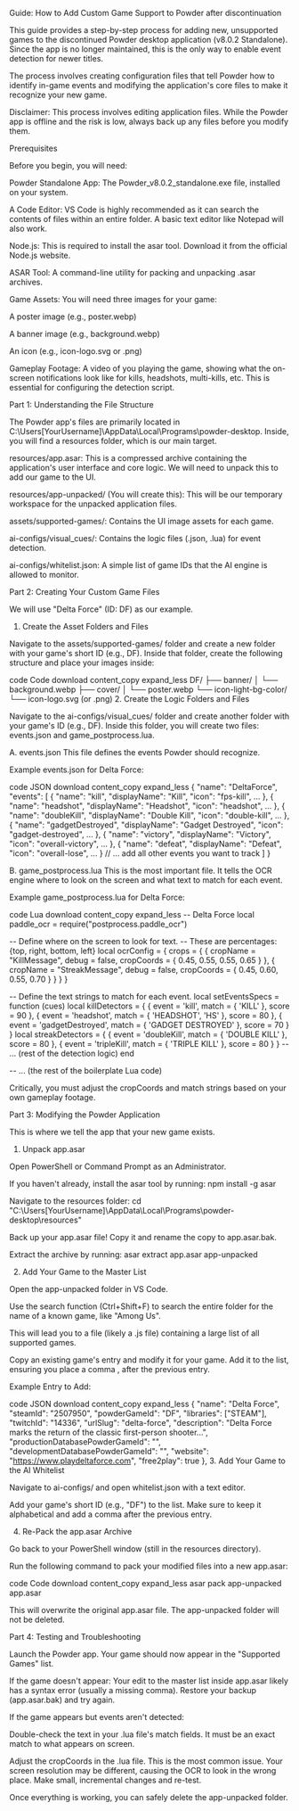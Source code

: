 Guide: How to Add Custom Game Support to Powder after discontinuation


This guide provides a step-by-step process for adding new, unsupported games to the discontinued Powder desktop application (v8.0.2 Standalone). Since the app is no longer maintained, this is the only way to enable event detection for newer titles.

The process involves creating configuration files that tell Powder how to identify in-game events and modifying the application's core files to make it recognize your new game.

Disclaimer: This process involves editing application files. While the Powder app is offline and the risk is low, always back up any files before you modify them.

Prerequisites

Before you begin, you will need:

Powder Standalone App: The Powder_v8.0.2_standalone.exe file, installed on your system.

A Code Editor: VS Code is highly recommended as it can search the contents of files within an entire folder. A basic text editor like Notepad will also work.

Node.js: This is required to install the asar tool. Download it from the official Node.js website.

ASAR Tool: A command-line utility for packing and unpacking .asar archives.

Game Assets: You will need three images for your game:

A poster image (e.g., poster.webp)

A banner image (e.g., background.webp)

An icon (e.g., icon-logo.svg or .png)

Gameplay Footage: A video of you playing the game, showing what the on-screen notifications look like for kills, headshots, multi-kills, etc. This is essential for configuring the detection script.

Part 1: Understanding the File Structure

The Powder app's files are primarily located in C:\Users\[YourUsername]\AppData\Local\Programs\powder-desktop\. Inside, you will find a resources folder, which is our main target.

resources/app.asar: This is a compressed archive containing the application's user interface and core logic. We will need to unpack this to add our game to the UI.

resources/app-unpacked/ (You will create this): This will be our temporary workspace for the unpacked application files.

assets/supported-games/: Contains the UI image assets for each game.

ai-configs/visual_cues/: Contains the logic files (.json, .lua) for event detection.

ai-configs/whitelist.json: A simple list of game IDs that the AI engine is allowed to monitor.

Part 2: Creating Your Custom Game Files

We will use "Delta Force" (ID: DF) as our example.

1. Create the Asset Folders and Files

Navigate to the assets/supported-games/ folder and create a new folder with your game's short ID (e.g., DF). Inside that folder, create the following structure and place your images inside:

code
Code
download
content_copy
expand_less
DF/
├── banner/
│   └── background.webp
├── cover/
│   └── poster.webp
└── icon-light-bg-color/
    └── icon-logo.svg  (or .png)
2. Create the Logic Folders and Files

Navigate to the ai-configs/visual_cues/ folder and create another folder with your game's ID (e.g., DF). Inside this folder, you will create two files: events.json and game_postprocess.lua.

A. events.json
This file defines the events Powder should recognize.

Example events.json for Delta Force:

code
JSON
download
content_copy
expand_less
{
  "name": "DeltaForce",
  "events": [
    { "name": "kill", "displayName": "Kill", "icon": "fps-kill", ... },
    { "name": "headshot", "displayName": "Headshot", "icon": "headshot", ... },
    { "name": "doubleKill", "displayName": "Double Kill", "icon": "double-kill", ... },
    { "name": "gadgetDestroyed", "displayName": "Gadget Destroyed", "icon": "gadget-destroyed", ... },
    { "name": "victory", "displayName": "Victory", "icon": "overall-victory", ... },
    { "name": "defeat", "displayName": "Defeat", "icon": "overall-lose", ... }
    // ... add all other events you want to track
  ]
}

B. game_postprocess.lua
This is the most important file. It tells the OCR engine where to look on the screen and what text to match for each event.

Example game_postprocess.lua for Delta Force:

code
Lua
download
content_copy
expand_less
-- Delta Force
local paddle_ocr = require("postprocess.paddle_ocr")

-- Define where on the screen to look for text.
-- These are percentages: {top, right, bottom, left}
local ocrConfig = {
    crops = {
        {
            cropName = "KillMessage",
            debug = false,
            cropCoords = { 0.45, 0.55, 0.55, 0.65 }
        },
        {
            cropName = "StreakMessage",
            debug = false,
            cropCoords = { 0.45, 0.60, 0.55, 0.70 }
        }
    }
}

-- Define the text strings to match for each event.
local setEventsSpecs = function (cues)
    local killDetectors = {
        { event = 'kill',              match = { 'KILL' },               score = 90 },
        { event = 'headshot',          match = { 'HEADSHOT', 'HS' },     score = 80 },
        { event = 'gadgetDestroyed',   match = { 'GADGET DESTROYED' },   score = 70 }
    }
    local streakDetectors = {
        { event = 'doubleKill',        match = { 'DOUBLE KILL' },        score = 80 },
        { event = 'tripleKill',        match = { 'TRIPLE KILL' },        score = 80 }
    }
    -- ... (rest of the detection logic)
end

-- ... (the rest of the boilerplate Lua code)

Critically, you must adjust the cropCoords and match strings based on your own gameplay footage.

Part 3: Modifying the Powder Application

This is where we tell the app that your new game exists.

1. Unpack app.asar

Open PowerShell or Command Prompt as an Administrator.

If you haven't already, install the asar tool by running: npm install -g asar

Navigate to the resources folder: cd "C:\Users\[YourUsername]\AppData\Local\Programs\powder-desktop\resources"

Back up your app.asar file! Copy it and rename the copy to app.asar.bak.

Extract the archive by running: asar extract app.asar app-unpacked

2. Add Your Game to the Master List

Open the app-unpacked folder in VS Code.

Use the search function (Ctrl+Shift+F) to search the entire folder for the name of a known game, like "Among Us".

This will lead you to a file (likely a .js file) containing a large list of all supported games.

Copy an existing game's entry and modify it for your game. Add it to the list, ensuring you place a comma , after the previous entry.

Example Entry to Add:

code
JSON
download
content_copy
expand_less
{
    "name": "Delta Force",
    "steamId": "2507950",
    "powderGameId": "DF",
    "libraries": ["STEAM"],
    "twitchId": "14336",
    "urlSlug": "delta-force",
    "description": "Delta Force marks the return of the classic first-person shooter...",
    "productionDatabasePowderGameId": "",
    "developmentDatabasePowderGameId": "",
    "website": "https://www.playdeltaforce.com",
    "free2play": true
},
3. Add Your Game to the AI Whitelist

Navigate to ai-configs/ and open whitelist.json with a text editor.

Add your game's short ID (e.g., "DF") to the list. Make sure to keep it alphabetical and add a comma after the previous entry.

4. Re-Pack the app.asar Archive

Go back to your PowerShell window (still in the resources directory).

Run the following command to pack your modified files into a new app.asar:

code
Code
download
content_copy
expand_less
asar pack app-unpacked app.asar

This will overwrite the original app.asar file. The app-unpacked folder will not be deleted.

Part 4: Testing and Troubleshooting

Launch the Powder app. Your game should now appear in the "Supported Games" list.

If the game doesn't appear: Your edit to the master list inside app.asar likely has a syntax error (usually a missing comma). Restore your backup (app.asar.bak) and try again.

If the game appears but events aren't detected:

Double-check the text in your .lua file's match fields. It must be an exact match to what appears on screen.

Adjust the cropCoords in the .lua file. This is the most common issue. Your screen resolution may be different, causing the OCR to look in the wrong place. Make small, incremental changes and re-test.

Once everything is working, you can safely delete the app-unpacked folder.

